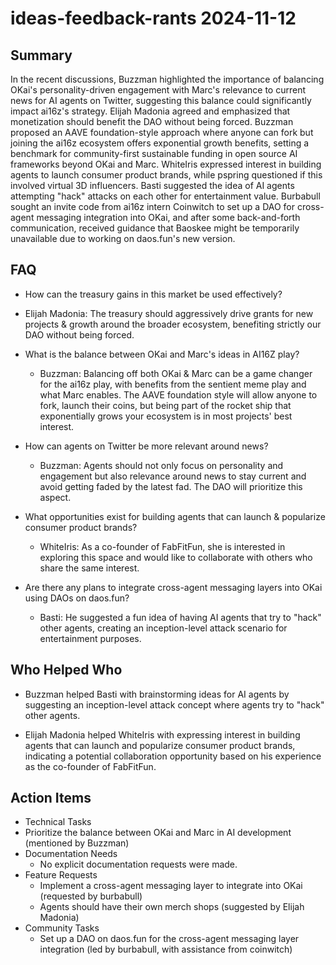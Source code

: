 # ideas-feedback-rants 2024-11-12

## Summary
 In the recent discussions, Buzzman highlighted the importance of balancing OKai's personality-driven engagement with Marc's relevance to current news for AI agents on Twitter, suggesting this balance could significantly impact ai16z's strategy. Elijah Madonia agreed and emphasized that monetization should benefit the DAO without being forced. Buzzman proposed an AAVE foundation-style approach where anyone can fork but joining the ai16z ecosystem offers exponential growth benefits, setting a benchmark for community-first sustainable funding in open source AI frameworks beyond OKai and Marc. WhiteIris expressed interest in building agents to launch consumer product brands, while pspring questioned if this involved virtual 3D influencers. Basti suggested the idea of AI agents attempting "hack" attacks on each other for entertainment value. Burbabull sought an invite code from ai16z intern Coinwitch to set up a DAO for cross-agent messaging integration into OKai, and after some back-and-forth communication, received guidance that Baoskee might be temporarily unavailable due to working on daos.fun's new version.

## FAQ
 - How can the treasury gains in this market be used effectively?
  - Elijah Madonia: The treasury should aggressively drive grants for new projects & growth around the broader ecosystem, benefiting strictly our DAO without being forced.

- What is the balance between OKai and Marc's ideas in AI16Z play?
  - Buzzman: Balancing off both OKai & Marc can be a game changer for the ai16z play, with benefits from the sentient meme play and what Marc enables. The AAVE foundation style will allow anyone to fork, launch their coins, but being part of the rocket ship that exponentially grows your ecosystem is in most projects' best interest.

- How can agents on Twitter be more relevant around news?
  - Buzzman: Agents should not only focus on personality and engagement but also relevance around news to stay current and avoid getting faded by the latest fad. The DAO will prioritize this aspect.

- What opportunities exist for building agents that can launch & popularize consumer product brands?
  - WhiteIris: As a co-founder of FabFitFun, she is interested in exploring this space and would like to collaborate with others who share the same interest.

- Are there any plans to integrate cross-agent messaging layers into OKai using DAOs on daos.fun?
  - Basti: He suggested a fun idea of having AI agents that try to "hack" other agents, creating an inception-level attack scenario for entertainment purposes.

## Who Helped Who
 - Buzzman helped Basti with brainstorming ideas for AI agents by suggesting an inception-level attack concept where agents try to "hack" other agents.

- Elijah Madonia helped WhiteIris with expressing interest in building agents that can launch and popularize consumer product brands, indicating a potential collaboration opportunity based on his experience as the co-founder of FabFitFun.

## Action Items
 - Technical Tasks
  - Prioritize the balance between OKai and Marc in AI development (mentioned by Buzzman)
- Documentation Needs
  - No explicit documentation requests were made.
- Feature Requests
  - Implement a cross-agent messaging layer to integrate into OKai (requested by burbabull)
  - Agents should have their own merch shops (suggested by Elijah Madonia)
- Community Tasks
  - Set up a DAO on daos.fun for the cross-agent messaging layer integration (led by burbabull, with assistance from coinwitch)

